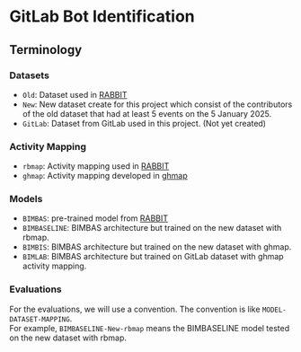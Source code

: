 # GitLab Bot Identification



## Terminology
### Datasets
- `Old`: Dataset used in [RABBIT](https://github.com/natarajan-chidambaram/RABBIT)
- `New`: New dataset create for this project which consist of the contributors of the old dataset that
had at least 5 events on the 5 January 2025.
- `GitLab`: Dataset from GitLab used in this project. (Not yet created)
### Activity Mapping
- `rbmap`: Activity mapping used in [RABBIT](https://github.com/natarajan-chidambaram/RABBIT)
- `ghmap`: Activity mapping developed in [ghmap](https://github.com/uhourri/ghmap)
### Models
- `BIMBAS`: pre-trained model from [RABBIT](https://github.com/natarajan-chidambaram/RABBIT)
- `BIMBASELINE`: BIMBAS architecture but trained on the new dataset with rbmap.
- `BIMBIS`: BIMBAS architecture but trained on the new dataset with ghmap.
- `BIMLAB`: BIMBAS architecture but trained on GitLab dataset with ghmap activity mapping.
### Evaluations
For the evaluations, we will use a convention. The convention is like `MODEL-DATASET-MAPPING`.  
For example, `BIMBASELINE-New-rbmap` means the BIMBASELINE model tested on the new dataset with rbmap.


